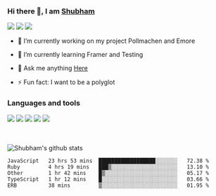 ### Hi there 👋, I am <a href="https://shubhski.dev/" target="_blank">Shubham</a>

<a href="https://twitter.com/shubhski" target="_blank"><img src="https://img.icons8.com/color/48/000000/twitter.png"/></a>
<a href="https://www.linkedin.com/in/shubhski/" target="_blank"><img src="https://img.icons8.com/fluent/48/000000/linkedin.png"/></a>
<a href="mailto:shubham88ingh@gmail.com"><img src="https://img.icons8.com/ios/48/000000/important-mail.png"/></a>

- 🔭 I’m currently working on  my project Pollmachen and Emore
- 🌱 I’m currently learning Framer and Testing 

- 💬 Ask me anything [Here](https://github.com/shubhsk88/shubhsk88/issues)
- ⚡ Fun fact: I want to be a polyglot 

### Languages and tools


<div>
<img src="https://img.icons8.com/plasticine/48/000000/react.png"/>
<img src="https://img.icons8.com/color/48/000000/graphql.png"/>
<img src="https://img.icons8.com/color/48/000000/javascript.png"/>
<img src="https://img.icons8.com/color/48/000000/mongodb.png"/>
<img src="https://img.icons8.com/color/48/000000/nodejs.png"/>
</div>
<br/>
<br/>


![Shubham's github stats](https://github-readme-stats.vercel.app/api?username=shubhsk88&count_private=true&theme=theme=radical)

<!--START_SECTION:waka-->
```text
JavaScript   23 hrs 53 mins  ██████████████████░░░░░░░   72.38 % 
Ruby         4 hrs 19 mins   ███▒░░░░░░░░░░░░░░░░░░░░░   13.10 % 
Other        1 hr 42 mins    █▒░░░░░░░░░░░░░░░░░░░░░░░   05.17 % 
TypeScript   1 hr 12 mins    █░░░░░░░░░░░░░░░░░░░░░░░░   03.66 % 
ERB          38 mins         ▒░░░░░░░░░░░░░░░░░░░░░░░░   01.95 % 
```
<!--END_SECTION:waka-->



